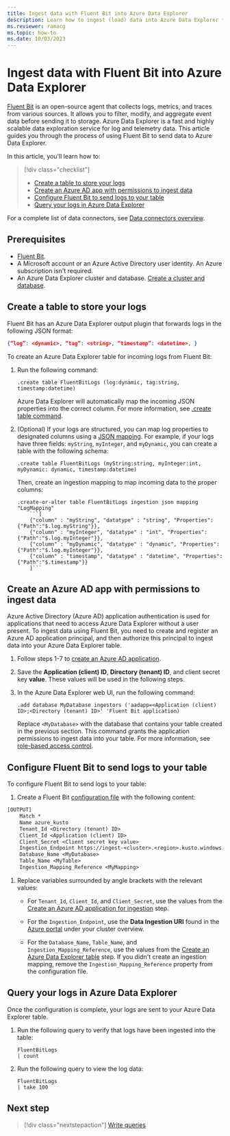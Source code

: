 ```yaml
---
title: Ingest data with Fluent Bit into Azure Data Explorer
description: Learn how to ingest (load) data into Azure Data Explorer from Fluent Bit.
ms.reviewer: ramacg
ms.topic: how-to
ms.date: 10/03/2023
---
```


# Ingest data with Fluent Bit into Azure Data Explorer

[Fluent Bit](https://fluentbit.io/) is an open-source agent that collects logs, metrics, and traces from various sources. It allows you to filter, modify, and aggregate event data before sending it to storage. Azure Data Explorer is a fast and highly scalable data exploration service for log and telemetry data. This article guides you through the process of using Fluent Bit to send data to Azure Data Explorer. 

In this article, you'll learn how to:

> [!div class="checklist"]
>
> * [Create a table to store your logs](#create-a-table-to-store-your-logs)
> * [Create an Azure AD app with permissions to ingest data](#create-an-azure-ad-app-with-permissions-to-ingest-data)
> * [Configure Fluent Bit to send logs to your table](#configure-fluent-bit-to-send-logs-to-your-table)
> * [Query your logs in Azure Data Explorer](#query-your-logs-in-azure-data-explorer)

For a complete list of data connectors, see [Data connectors overview](connector-overview.md).

## Prerequisites

* [Fluent Bit](https://docs.fluentbit.io/manual/installation/getting-started-with-fluent-bit).
* A Microsoft account or an Azure Active Directory user identity. An Azure subscription isn't required.
* An Azure Data Explorer cluster and database. [Create a cluster and database](create-cluster-and-database.md).

## Create a table to store your logs

Fluent Bit has an Azure Data Explorer output plugin that forwards logs in the following JSON format:

```json
{“log”: <dynamic>, “tag”: <string>, “timestamp”: <datetime>, }
```

To create an Azure Data Explorer table for incoming logs from Fluent Bit:

1. Run the following command:

    ```kusto
    .create table FluentBitLogs (log:dynamic, tag:string, timestamp:datetime)
    ```

    Azure Data Explorer will automatically map the incoming JSON properties into the correct column. For more information, see [.create table command](kusto/management/create-table-command.md).

1. (Optional) If your logs are structured, you can map log properties to designated columns using a [JSON mapping](kusto/management/mappings.md). For example, if your logs have three fields: `myString`, `myInteger`, and `myDynamic`, you can create a table with the following schema:

    ```kusto
    .create table FluentBitLogs (myString:string, myInteger:int, myDynamic: dynamic, timestamp:datetime)
    ```

    Then, create an ingestion mapping to map incoming data to the proper columns:

    ```kusto
    .create-or-alter table FluentBitLogs ingestion json mapping "LogMapping" 
        ```[
        {"column" : "myString", "datatype" : "string", "Properties":{"Path":"$.log.myString"}},
        {"column" : "myInteger", "datatype" : "int", "Properties":{"Path":"$.log.myInteger"}}, 
        {"column" : "myDynamic", "datatype" : "dynamic", "Properties":{"Path":"$.log.myInteger"}}, 
        {"column" : "timestamp", "datatype" : "datetime", "Properties":{"Path":"$.timestamp"}} 
        ]```
    ```

## Create an Azure AD app with permissions to ingest data

Azure Active Directory (Azure AD) application authentication is used for applications that need to access Azure Data Explorer without a user present. To ingest data using Fluent Bit, you need to create and register an Azure AD application principal, and then authorize this principal to ingest data into your Azure Data Explorer table.

1. Follow steps 1-7 to [create an Azure AD application](provision-azure-ad-app.md#create-azure-ad-application-registration).

1. Save the **Application (client) ID**, **Directory (tenant) ID**, and client secret key **value**. These values will be used in the following steps.

1. In the Azure Data Explorer web UI, run the following command:

    ```kusto
    .add database MyDatabase ingestors ('aadapp=<Application (client) ID>;<Directory (tenant) ID>' 'Fluent Bit application)
    ```

    Replace `<MyDatabase>` with the database that contains your table created in the previous section. This command grants the application permissions to ingest data into your table. For more information, see [role-based access control](kusto/access-control/role-based-access-control.md).

## Configure Fluent Bit to send logs to your table

To configure Fluent Bit to send logs to your table:

1. Create a Fluent Bit [configuration file](https://docs.fluentbit.io/manual/administration/configuring-fluent-bit/classic-mode/configuration-file) with the following content:

```txt
[OUTPUT]
    Match *
    Name azure_kusto
    Tenant_Id <Directory (tenant) ID>
    Client_Id <Application (client) ID>
    Client_Secret <Client secret key value>
    Ingestion_Endpoint https://ingest-<cluster>.<region>.kusto.windows.net
    Database_Name <MyDatabase>
    Table_Name <MyTable>
    Ingestion_Mapping_Reference <MyMapping>
```

1. Replace variables surrounded by angle brackets with the relevant values:
   
   * For `Tenant_Id`, `Client_Id`, and `Client_Secret`, use the values from the [Create an Azure AD application for ingestion](#create-an-azure-ad-app-with-permissions-to-ingest-data) step.
  
   * For the `Ingestion_Endpoint`, use the **Data Ingestion URI** found in the [Azure portal](https://ms.portal.azure.com/) under your cluster overview.
  
   * For the `Database_Name`, `Table_Name`, and `Ingestion_Mapping_Reference`, use the values from the [Create an Azure Data Explorer table](#create-a-table-to-store-your-logs) step. If you didn't create an ingestion mapping, remove the `Ingestion_Mapping_Reference` property from the configuration file.

## Query your logs in Azure Data Explorer

Once the configuration is complete, your logs are sent to your Azure Data Explorer table.

1. Run the following query to verify that logs have been ingested into the table:

    ```Kusto
    FluentBitLogs
    | count
    ```

1. Run the following query to view the log data:

    ```Kusto
    FluentBitLogs
    | take 100
    ```

## Next step

> [!div class="nextstepaction"]
> [Write queries](kusto/query/tutorials/learn-common-operators.md)
